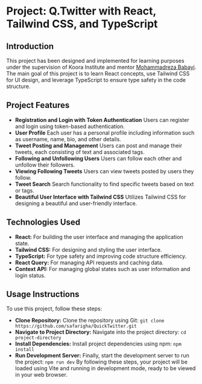 # Project: Q.Twitter with React, Tailwind CSS, and TypeScript

## Introduction

This project has been designed and implemented for learning purposes under the supervision of Koora Institute and mentor [Mohammadreza Babayi](https://github.com/mbabayi574). The main goal of this project is to learn React concepts, use Tailwind CSS for UI design, and leverage TypeScript to ensure type safety in the code structure.

## Project Features

- **Registration and Login with Token Authentication**
  Users can register and login using token-based authentication.
- **User Profile**
  Each user has a personal profile including information such as username, name, bio, and other details.
- **Tweet Posting and Management**
  Users can post and manage their tweets, each consisting of text and associated tags.
- **Following and Unfollowing Users**
  Users can follow each other and unfollow their followers.
- **Viewing Following Tweets**
  Users can view tweets posted by users they follow.
- **Tweet Search**
  Search functionality to find specific tweets based on text or tags.
- **Beautiful User Interface with Tailwind CSS**
  Utilizes Tailwind CSS for designing a beautiful and user-friendly interface.

## Technologies Used

- **React:** For building the user interface and managing the application state.
- **Tailwind CSS:** For designing and styling the user interface.
- **TypeScript:** For type safety and improving code structure efficiency.
- **React Query:** For managing API requests and caching data.
- **Context API:** For managing global states such as user information and login status.

## Usage Instructions

To use this project, follow these steps:

- **Clone Repository:** Clone the repository using Git:
  `git clone https://github.com/safarigha/QuickTwitter.git`
- **Navigate to Project Directory:** Navigate into the project directory:
  `cd project-directory`
- **Install Dependencies:** Install project dependencies using npm:
  `npm install`
- **Run Development Server:** Finally, start the development server to run the project:
  `npm run dev`
  By following these steps, your project will be loaded using Vite and running in development mode, ready to be viewed in your web browser.
